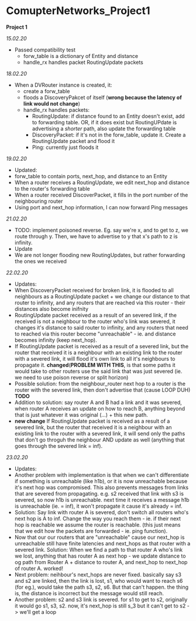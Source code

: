 # ComupterNetworks_Project1

**Project 1**

*15.02.20*
* Passed compatibility test
  * forw_table is a dictionary of Entity and distance
  * handle_rx handles packet RoutingUpdate packets
  
*18.02.20*
* When a DVRouter instance is created, it:
  * create a forw_table
  * floods a DiscoveryPakcet of itself (**wrong because the latency of link would not change**)
  * handle_rx handles packets:
    * RoutingUpdate: if distance found to an Entity doesn't exist, add to forwarding table. OR, if it does exist but RoutingUPdate is advertising a *shorter* path, also update the forwarding table
    * DiscoveryPacket: if it's not in the forw_table, update it. Create a RoutingUpdate packet and flood it
    * Ping: currently just floods it
    
*19.02.20*
* Updated:
 * forw_table to contain ports, next_hop, and distance to an Entity
 * When a router receives a RoutingUpdate, we edit next_hop and distance to the router's forwarding table
 * When a router received DiscoverPacket, it fills in the port number of the neighbouring router
 * Using port and next_hop information, I can now forward Ping messages

*21.02.20*
 * TODO: implement poisoned reverse. Eg. say we're x, and to get to z, we route through y. Then, we have to advertise to y that x's path to z is infinity.
 * Update
  * We are not longer flooding new RoutingUpdates, but rather forwarding the ones we received
  
*22.02.20*
 * Updates:
  * When DiscoveryPacket received for broken link, it is flooded to all neighbours as a RoutingUpdate packet + we change our distance to that router to infinity, and any routers that are reached via this router - their distances also become inifnity
  * RoutingUpdate packet received as a result of an severed link, if the received is not a neighbour to the router who's link was severed, it changes it's distance to said router to infinity, and any routers that need to reached via this router become "unreachable" - ie. and distance becomes infinity (keep next_hop).
  * If RoutingUpdate packet is received as a result of a severed link, but the router that received it is a neighbour with an existing link to the router with a severed link, it will flood it's own link to all it's neighbours to propagate it.   **changed**(**PROBLEM WITH THIS**, is that some paths it would take to other routers use the said link that was just severed (ie. we need to use poison reverse or split horizon)
  * Possible solution: from the neighbour_router next hop to a router is the router with the severed link, then don't advertise that (cause LOOP DUH)
  **TODO**
  * Addition to solution: say router A and B had a link and it was severed, when router A receives an update on how to reach B, anything beyond that is just whatever it was original (...) + this new path.
  * **new change** If RoutingUpdate packet is received as a result of a severed link, but the router that received it is a neighbour with an existing link to the router with a severed link, it will send only the paths that don't go throguh the neighbour AND update as well (anything that goes through the severed link = inf). 
  
  
*23.02.20*
 * Updates:
  * Another problem with implementation is that when we can't differentiate if something is unreachable (like h1b), or it is now unreachable because it's next hop was compromised. This also prevents messages from links that are severed from propagating. e.g. s2 received that link with s3 is severed, so now h1b is unreachable. next time it receives a message h1b is unreachable (ie. = inf), it won't propagate it cause it's already = inf.
  * Solution: Say link with router A is severed, don't switch all routers who's next hop is A to inf. Change the way you reach them - ie. if their next hop is reachable we assume the router is reachable. (this just means that we edit how the packets are forwarded - ie. ping function).
  * Now that our our routers that are "unreachable" cause our next_hop is unreachable still have finite latencies and next_hops as that router with a severed link. Solution: When we find a path to that router A who's link we lost, anything that has router A as next hop - we update distance to og path from Router A + distance to router A, and next_hop to next_hop of router A. worked!
  * Next problem: neihbour's next_hops are never fixed. basically say s3 and s2 are linked, then the link is lost, s1, who would want to reach s6 (for eg.), would take the path s3, s2, s6. But that can't happen. the thing is, the distance is incorrect but the message would still reach.
  * Another problem: s2 and s3 link is severed. for s1 to get to s2, originally it would go s1, s3, s2. now, it's next_hop is still s_3 but it can't get to s2 -> we'll get a loop
 

